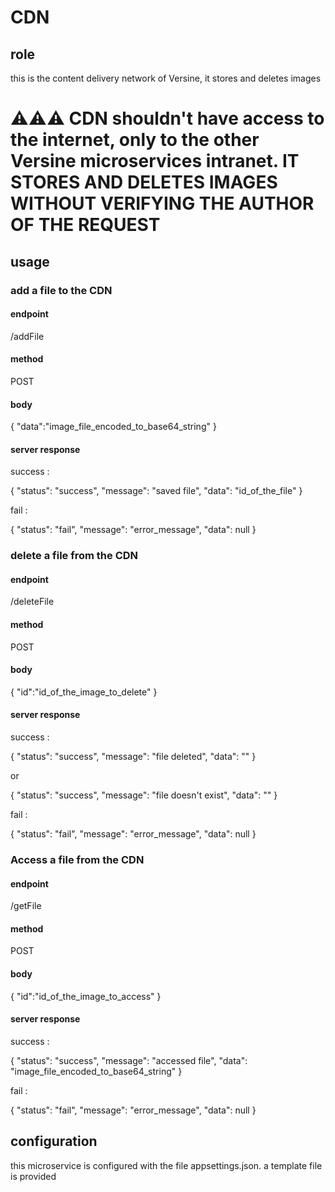 # CDN

## role

this is the content delivery network of Versine, it stores and deletes images

# ⚠️⚠️⚠️ CDN shouldn't have access to the internet, only to the other Versine microservices intranet. IT STORES AND DELETES IMAGES WITHOUT VERIFYING THE AUTHOR OF THE REQUEST

## usage

### add a file to the CDN

#### endpoint 

/addFile

#### method

POST

#### body

{
  "data":"image_file_encoded_to_base64_string"
}

#### server response

success :

{
	"status": "success",
	"message": "saved file",
	"data": "id_of_the_file"
}

fail :

{
	"status": "fail",
	"message": "error_message",
  "data": null
}

### delete a file from the CDN

#### endpoint 

/deleteFile

#### method

POST

#### body

{
  "id":"id_of_the_image_to_delete"
}

#### server response

success :

{
	"status": "success",
	"message": "file deleted",
	"data": ""
}

or

{
	"status": "success",
	"message": "file doesn't exist",
	"data": ""
}

fail :

{
	"status": "fail",
	"message": "error_message",
	"data": null
}

### Access a file from the CDN

#### endpoint

/getFile

#### method

POST

#### body

{
  "id":"id_of_the_image_to_access"
}

#### server response

success :

{
	"status": "success",
	"message": "accessed file",
	"data": "image_file_encoded_to_base64_string"
}

fail :

{
	"status": "fail",
	"message": "error_message",
	"data": null
}

## configuration

this microservice is configured with the file appsettings.json.
a template file is provided
